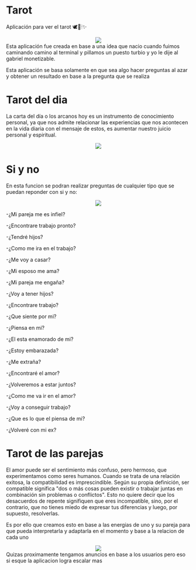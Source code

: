 # Tarot
Aplicación para ver el tarot 🕊🔮🕯✨

<div align="center">
    <img src="https://i.pinimg.com/originals/04/78/e6/0478e6056d0a6f4e4ba0ac53b77904aa.gif">
</div>
Esta aplicación fue creada en base  a una idea que nacio cuando fuimos caminando camino al terminal y pillamos un puesto turbio y yo le dije al gabriel monetizable.


Esta aplicación se basa solamente en que sea algo hacer preguntas al azar y obtener un resultado en base a la pregunta que se realiza

# Tarot del dia

La carta del día o los arcanos hoy es un instrumento de conocimiento personal, ya que nos admite relacionar las experiencias que nos acontecen en la vida diaria con el mensaje de estos, es aumentar nuestro juicio personal y espiritual.

<div align="center">
    <img src="https://media.tenor.com/zX0YOqbWMwsAAAAC/kakegurui-yumeko-jabami.giff">
</div>


# Si y no

En esta funcion se podran realizar preguntas de cualquier tipo que se puedan reponder con si y no: 

<div align="center">
    <img src="https://i.pinimg.com/originals/22/4e/e3/224ee3aa67dad6545247827e915b4f7c.gif">
</div>


-¿Mi pareja me es infiel?

-¿Encontrare trabajo pronto?

-¿Tendré hijos?

-¿Como me ira en el trabajo?

-¿Me voy a casar?

-¿Mi esposo me ama?

-¿Mi pareja me engaña?

-¿Voy a tener hijos?

-¿Encontrare trabajo?

-¿Que siente por mi?

-¿Piensa en mi?

-¿El esta enamorado de mi?

-¿Estoy embarazada?

-¿Me extraña?

-¿Encontraré el amor?

-¿Volveremos a estar juntos?

-¿Como me va ir en el amor?

-¿Voy a conseguir trabajo?

-¿Que es lo que el piensa de mi?

-¿Volveré con mi ex?


# Tarot de las parejas


El amor puede ser el sentimiento más confuso, pero hermoso, que experimentamos como seres humanos. Cuando se trata de una relación exitosa, la compatibilidad es imprescindible. Según su propia definición, ser compatible significa "dos o más cosas pueden existir o trabajar juntas en combinación sin problemas o conflictos". Esto no quiere decir que los desacuerdos de repente signifiquen que eres incompatible, sino, por el contrario, que no tienes miedo de expresar tus diferencias y luego, por supuesto, resolverlas.

Es por ello que creamos esto en base a las energias de uno y su pareja para que pueda interpretarla y adaptarla  en el momento y base a la relacion de cada uno
<div align="center">
<img src=https://i.pinimg.com/originals/39/7e/5d/397e5d11538de7e8833bd2118e5f8beb.gif>
</div>
Quizas proximamente tengamos anuncios en base a los usuarios pero eso si esque la aplicacion logra escalar mas

